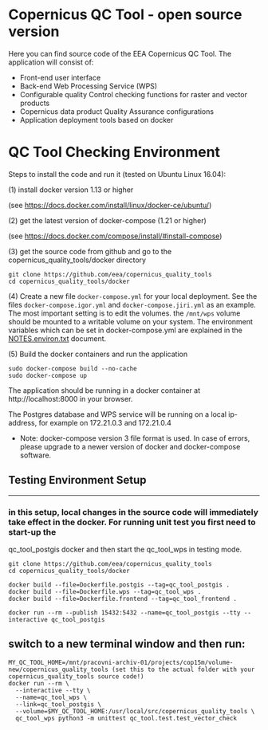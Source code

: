 # Copernicus QC Tool - open source version
Here you can find source code of the EEA Copernicus QC Tool.
The application will consist of:
* Front-end user interface
* Back-end Web Processing Service (WPS)
* Configurable quality Control checking functions for raster and vector products
* Copernicus data product Quality Assurance configurations
* Application deployment tools based on docker

# QC Tool Checking Environment
Steps to install the code and run it (tested on Ubuntu Linux 16.04):

(1) install docker version 1.13 or higher

(see https://docs.docker.com/install/linux/docker-ce/ubuntu/)

(2) get the latest version of docker-compose (1.21 or higher)

(see https://docs.docker.com/compose/install/#install-compose)

(3) get the source code from github and go to the copernicus_quality_tools/docker directory
```
git clone https://github.com/eea/copernicus_quality_tools
cd copernicus_quality_tools/docker
```

(4) Create a new file `docker-compose.yml` for your local deployment. See the files `docker-compose.igor.yml` and `docker-compose.jiri.yml`
as an example. The most important setting is to edit the volumes. the `/mnt/wps` volume should be mounted to a writable volume on your system. The environment variables which can be set in docker-compose.yml are explained in the [NOTES.environ.txt](docker/NOTES.environ.txt) document.

(5) Build the docker containers and run the application
```
sudo docker-compose build --no-cache
sudo docker-compose up
```

The application should be running in a docker container at http://localhost:8000 in your browser.

The Postgres database and WPS service will be running on a local ip-address, for example on 172.21.0.3 and 172.21.0.4

* Note: docker-compose version 3 file format is used. In case of errors, please upgrade to a newer version of docker and docker-compose software.

## Testing Environment Setup
----------------------------
### in this setup, local changes in the source code will immediately take effect in the docker. For running unit test you first need to start-up the
qc_tool_postgis docker and then start the qc_tool_wps in testing mode.
```
git clone https://github.com/eea/copernicus_quality_tools
cd copernicus_quality_tools/docker

docker build --file=Dockerfile.postgis --tag=qc_tool_postgis .
docker build --file=Dockerfile.wps --tag=qc_tool_wps .
docker build --file=Dockerfile.frontend --tag=qc_tool_frontend .

docker run --rm --publish 15432:5432 --name=qc_tool_postgis --tty --interactive qc_tool_postgis
```

## switch to a new terminal window and then run:
```
MY_QC_TOOL_HOME=/mnt/pracovni-archiv-01/projects/cop15m/volume-new/copernicus_quality_tools (set this to the actual folder with your copernicus_quality_tools source code!)
docker run --rm \
  --interactive --tty \
  --name=qc_tool_wps \
  --link=qc_tool_postgis \
  --volume=$MY_QC_TOOL_HOME:/usr/local/src/copernicus_quality_tools \
  qc_tool_wps python3 -m unittest qc_tool.test.test_vector_check
```
